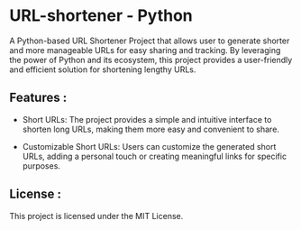 # URL-shortener - Python

A Python-based URL Shortener Project that allows user to generate shorter and more manageable URLs for easy sharing and tracking. By leveraging the power of Python and its ecosystem, this project provides a user-friendly and efficient solution for shortening lengthy URLs.

## Features : 
* Short URLs: The project provides a simple and intuitive interface to shorten long URLs, making them more easy and convenient to share.

* Customizable Short URLs: Users can customize the generated short URLs, adding a personal touch or creating meaningful links for specific purposes.


## License :
This project is licensed under the MIT License.
